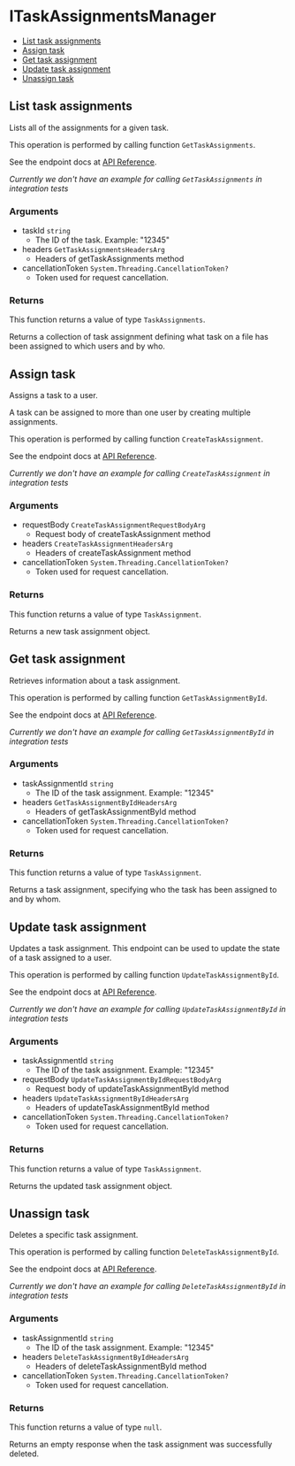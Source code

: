 # ITaskAssignmentsManager


- [List task assignments](#list-task-assignments)
- [Assign task](#assign-task)
- [Get task assignment](#get-task-assignment)
- [Update task assignment](#update-task-assignment)
- [Unassign task](#unassign-task)

## List task assignments

Lists all of the assignments for a given task.

This operation is performed by calling function `GetTaskAssignments`.

See the endpoint docs at
[API Reference](https://developer.box.com/reference/get-tasks-id-assignments/).

*Currently we don't have an example for calling `GetTaskAssignments` in integration tests*

### Arguments

- taskId `string`
  - The ID of the task. Example: "12345"
- headers `GetTaskAssignmentsHeadersArg`
  - Headers of getTaskAssignments method
- cancellationToken `System.Threading.CancellationToken?`
  - Token used for request cancellation.


### Returns

This function returns a value of type `TaskAssignments`.

Returns a collection of task assignment defining what task on
a file has been assigned to which users and by who.


## Assign task

Assigns a task to a user.

A task can be assigned to more than one user by creating multiple
assignments.

This operation is performed by calling function `CreateTaskAssignment`.

See the endpoint docs at
[API Reference](https://developer.box.com/reference/post-task-assignments/).

*Currently we don't have an example for calling `CreateTaskAssignment` in integration tests*

### Arguments

- requestBody `CreateTaskAssignmentRequestBodyArg`
  - Request body of createTaskAssignment method
- headers `CreateTaskAssignmentHeadersArg`
  - Headers of createTaskAssignment method
- cancellationToken `System.Threading.CancellationToken?`
  - Token used for request cancellation.


### Returns

This function returns a value of type `TaskAssignment`.

Returns a new task assignment object.


## Get task assignment

Retrieves information about a task assignment.

This operation is performed by calling function `GetTaskAssignmentById`.

See the endpoint docs at
[API Reference](https://developer.box.com/reference/get-task-assignments-id/).

*Currently we don't have an example for calling `GetTaskAssignmentById` in integration tests*

### Arguments

- taskAssignmentId `string`
  - The ID of the task assignment. Example: "12345"
- headers `GetTaskAssignmentByIdHeadersArg`
  - Headers of getTaskAssignmentById method
- cancellationToken `System.Threading.CancellationToken?`
  - Token used for request cancellation.


### Returns

This function returns a value of type `TaskAssignment`.

Returns a task assignment, specifying who the task has been assigned to
and by whom.


## Update task assignment

Updates a task assignment. This endpoint can be
used to update the state of a task assigned to a user.

This operation is performed by calling function `UpdateTaskAssignmentById`.

See the endpoint docs at
[API Reference](https://developer.box.com/reference/put-task-assignments-id/).

*Currently we don't have an example for calling `UpdateTaskAssignmentById` in integration tests*

### Arguments

- taskAssignmentId `string`
  - The ID of the task assignment. Example: "12345"
- requestBody `UpdateTaskAssignmentByIdRequestBodyArg`
  - Request body of updateTaskAssignmentById method
- headers `UpdateTaskAssignmentByIdHeadersArg`
  - Headers of updateTaskAssignmentById method
- cancellationToken `System.Threading.CancellationToken?`
  - Token used for request cancellation.


### Returns

This function returns a value of type `TaskAssignment`.

Returns the updated task assignment object.


## Unassign task

Deletes a specific task assignment.

This operation is performed by calling function `DeleteTaskAssignmentById`.

See the endpoint docs at
[API Reference](https://developer.box.com/reference/delete-task-assignments-id/).

*Currently we don't have an example for calling `DeleteTaskAssignmentById` in integration tests*

### Arguments

- taskAssignmentId `string`
  - The ID of the task assignment. Example: "12345"
- headers `DeleteTaskAssignmentByIdHeadersArg`
  - Headers of deleteTaskAssignmentById method
- cancellationToken `System.Threading.CancellationToken?`
  - Token used for request cancellation.


### Returns

This function returns a value of type `null`.

Returns an empty response when the task
assignment was successfully deleted.


